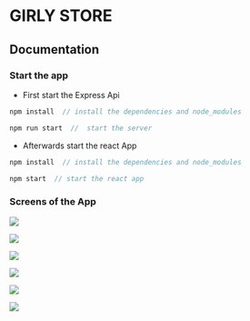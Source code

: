 # GIRLY STORE 
## Documentation

### Start the app

- First start the Express Api 


```js
npm install  // install the dependencies and node_modules
````


```js
npm run start  //  start the server
````

- Afterwards start the react App

```js
npm install  // install the dependencies and node_modules
````

```js
npm start  // start the react app
````


### Screens of the App


![](./docs/first.png)

![](./docs/second.png)

![](./docs/third.png)

![](./docs/fourth.png)

![](./docs/fifth.png)

![](./docs/sixth.png) 
